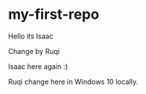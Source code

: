 # my-first-repo

Hello its Isaac 

Change by Ruqi

Isaac here again :) 

Ruqi change here in Windows 10 locally.
